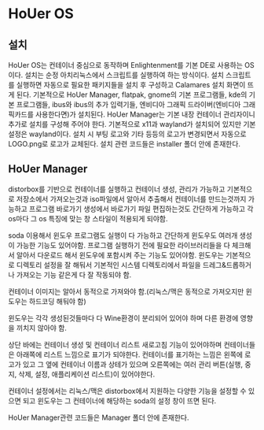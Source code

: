 # HoUer OS
## 설치
HoUer OS는 컨테이너 중심으로 동작하며 Enlightenment를 기본 DE로 사용하는 OS이다.
설치는 순정 아치리눅스에서 스크립트를 실행하여 하는 방식이다.
설치 스크립트를 실행하면 자동으로 필요한 패키지들을 설치 후 구성하고 Calamares 설치 화면이 뜨게 된다.
기본적으로 HoUer Manager, flatpak, gnome의 기본 프로그램들, kde의 기본 프로그램들, ibus와 ibus의 추가 입력기들, 엔비디아 그래픽 드라이버(엔비디아 그래픽카드를 사용한다면)가 설치된다.
HoUer Manager는 기본 내장 컨테이너 관리자이니 추가로 설치를 구성해 주어야 한다.
기본적으로 x11과 wayland가 설치되어 있지만 기본 설정은 wayland이다.
설치 시 부팅 로고와 기타 등등의 로고가 변경되면서 자동으로 LOGO.png로 로고가 교체된다.
설치 관련 코드들은 installer 폴더 안에 존재한다.



## HoUer Manager
distorbox를 기반으로 컨테이너를 실행하고 컨테이너 생성, 관리가 가능하고 기본적으로 저장소에서 가져오는것과 iso파일에서 알아서 추출해서 컨테이너를 만드는것까지 가능하고 프로그램 바로가기 생성에서 바로가기 파일 편집하는것도 간단하게 가능하고 각 os마다 그 os 특징에 맞는 창 스타일이 적용되게 되야함.

soda 이용해서 윈도우 프로그램도 실행이 다 가능하고 간단하게 윈도우도 여러개 생성이 가능한 기능도 있어야함. 프로그램 실행하기 전에 필요한 라이브러리들을 다 체크해서 알아서 다운로드 해서 윈도우에 포함시켜 주는 기능도 있어야함. 윈도우는 기본적으로 디렉토리 설정을 잘 해둬서 기본적인 시스템 디렉토리에서 파일을 드레그&드롭하거나 가져오는 기능 같은게 다 잘 작동되야 함.

컨테이너 이미지는 알아서 동적으로 가져와야 함.(리눅스/맥은 동적으로 가져오지만 윈도우는 하드코딩 해둬야 함)

윈도우는 각각 생성된것들마다 다 Wine환경이 분리되어 있어야 하며 다른 환경에 영향을 끼치지 않아야 함.

상단 바에는 컨테이너 생성 및 컨테이너 리스트 새로고침 기능이 있어야하며 컨테이너들은 아래쪽에 리스트 느낌으로 표기가 되야한다. 컨테이너를 표기하는 느낌은 왼쪽에 로고가 있고 그 옆에 컨테이너 이름과 상테가 있으며 오른쪽에는 여러 관리 버튼(실행, 중지, 삭제, 설정, 애플리케이션 리스트)이 있어야한다.

컨테이너 설정에서는 리눅스/맥은 distorbox에서 지원하는 다양한 기능을 설정할 수 있으면 되고 윈도우는 그 컨테이너에 해당하는 soda의 설정 창이 뜨면 된다.

HoUer Manager관련 코드들은 Manager 폴더 안에 존재한다.
